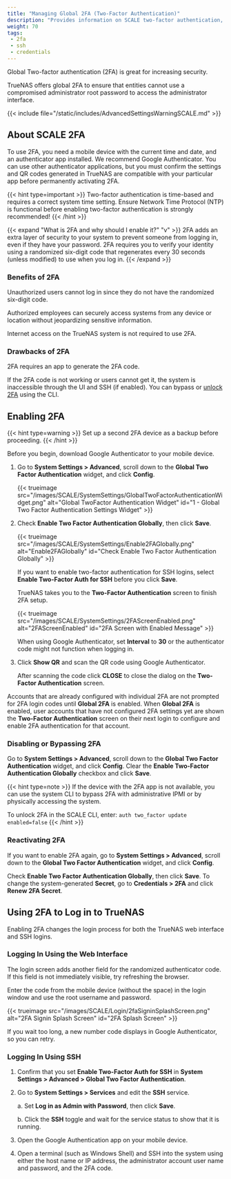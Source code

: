 ```yaml
---
title: "Managing Global 2FA (Two-Factor Authentication)"
description: "Provides information on SCALE two-factor authentication, setting it up, and logging in with it enabled."
weight: 70
tags:
 - 2fa
 - ssh
 - credentials
---
```


Global Two-factor authentication (2FA) is great for increasing security.

TrueNAS offers global 2FA to ensure that entities cannot use a compromised administrator root password to access the administrator interface.

{{< include file="/static/includes/AdvancedSettingsWarningSCALE.md" >}}

## About SCALE 2FA
To use 2FA, you need a mobile device with the current time and date, and an authenticator app installed.
We recommend Google Authenticator.
You can use other authenticator applications, but you must confirm the settings and QR codes generated in TrueNAS are compatible with your particular app before permanently activating 2FA.

{{< hint type=important >}}
Two-factor authentication is time-based and requires a correct system time setting.
Ensure Network Time Protocol (NTP) is functional before enabling two-factor authentication is strongly recommended!
{{< /hint >}}

{{< expand "What is 2FA and why should I enable it?" "v" >}}
2FA adds an extra layer of security to your system to prevent someone from logging in, even if they have your password.
2FA requires you to verify your identity using a randomized six-digit code that regenerates every 30 seconds (unless modified) to use when you log in.
{{< /expand >}}

### Benefits of 2FA
Unauthorized users cannot log in since they do not have the randomized six-digit code.

Authorized employees can securely access systems from any device or location without jeopardizing sensitive information.

Internet access on the TrueNAS system is not required to use 2FA.

### Drawbacks of 2FA
2FA requires an app to generate the 2FA code.

If the 2FA code is not working or users cannot get it, the system is inaccessible through the UI and SSH (if enabled).
You can bypass or [unlock 2FA](#disabling-or-bypassing-2fa) using the CLI.

## Enabling 2FA
{{< hint type=warning >}}
Set up a second 2FA device as a backup before proceeding.
{{< /hint >}}

Before you begin, download Google Authenticator to your mobile device.

1. Go to **System Settings > Advanced**, scroll down to the **Global Two Factor Authentication** widget, and click **Config**.

   {{< trueimage src="/images/SCALE/SystemSettings/GlobalTwoFactorAuthenticationWidget.png" alt="Global TwoFactor Authentication Widget" id="1 - Global Two Factor Authentication Settings Widget" >}}

2. Check **Enable Two Factor Authentication Globally**, then click **Save**.
  
   {{< trueimage src="/images/SCALE/SystemSettings/Enable2FAGlobally.png" alt="Enable2FAGlobally" id="Check Enable Two Factor Authentication Globally" >}}

   If you want to enable two-factor authentication for SSH logins, select **Enable Two-Factor Auth for SSH** before you click **Save**.

   TrueNAS takes you to the **Two-Factor Authentication** screen to finish 2FA setup.

   {{< trueimage src="/images/SCALE/SystemSettings/2FAScreenEnabled.png" alt="2FAScreenEnabled" id="2FA Screen with Enabled Message" >}}
   
   When using Google Authenticator, set **Interval** to **30** or the authenticator code might not function when logging in.

3. Click **Show QR** and scan the QR code using Google Authenticator.

   After scanning the code click **CLOSE** to close the dialog on the **Two-Factor Authentication** screen.

Accounts that are already configured with individual 2FA are not prompted for 2FA login codes until **Global 2FA** is enabled.
When **Global 2FA** is enabled, user accounts that have not configured 2FA settings yet are shown the **Two-Factor Authentication** screen on their next login to configure and enable 2FA authentication for that account.

### Disabling or Bypassing 2FA
Go to **System Settings > Advanced**, scroll down to the **Global Two Factor Authentication** widget, and click **Config**. Clear the **Enable Two-Factor Authentication Globally** checkbox and click **Save**.

{{< hint type=note >}}
If the device with the 2FA app is not available, you can use the system CLI to bypass 2FA with administrative IPMI or by physically accessing the system.

To unlock 2FA in the SCALE CLI, enter:  `auth two_factor update enabled=false`
{{< /hint >}}

### Reactivating 2FA
If you want to enable 2FA again, go to **System Settings > Advanced**, scroll down to the **Global Two Factor Authentication** widget, and click **Config**.

Check **Enable Two Factor Authentication Globally**, then click **Save**.
To change the system-generated **Secret**, go to **Credentials > 2FA** and click **Renew 2FA Secret**.

## Using 2FA to Log in to TrueNAS
Enabling 2FA changes the login process for both the TrueNAS web interface and SSH logins.

### Logging In Using the Web Interface
The login screen adds another field for the randomized authenticator code. If this field is not immediately visible, try refreshing the browser.

Enter the code from the mobile device (without the space) in the login window and use the root username and password.

{{< trueimage src="/images/SCALE/Login/2faSigninSplashScreen.png" alt="2FA Signin Splash Screen" id="2FA Splash Screen" >}}

If you wait too long, a new number code displays in Google Authenticator, so you can retry.

### Logging In Using SSH
1. Confirm that you set **Enable Two-Factor Auth for SSH** in **System Settings > Advanced > Global Two Factor Authentication**.

2. Go to **System Settings > Services** and edit the **SSH** service.

   a. Set **Log in as Admin with Password**, then click **Save**.

   b. Click the **SSH** toggle and wait for the service status to show that it is running.

3. Open the Google Authentication app on your mobile device.

4. Open a terminal (such as Windows Shell) and SSH into the system using either the host name or IP address, the administrator account user name and password, and the 2FA code.

